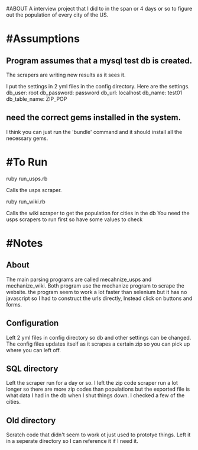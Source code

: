 #ABOUT
A interview project that I did to in the span or 4 days or so to figure out the population of
every city of the US.




#Assumptions
============
## Program assumes that a mysql test db is created. 
The scrapers are writing new results as it sees it.

I put the settings in 2 yml files in the config directory. Here are the settings.
db_user: root
db_password: password
db_url: localhost
db_name: test01
db_table_name: ZIP_POP

## need the correct gems installed in the system. 
I think you can just run the 'bundle' command and it should install all the necessary gems.




#To Run
============
ruby run_usps.rb

Calls the usps scraper.



ruby run_wiki.rb

Calls the wiki scraper to get the population for cities in the db
You need the usps scrapers to run first so have some values to check 




#Notes
===========

## About
The main parsing programs are called mecahnize_usps and mechanize_wiki.
Both program use the mechanize program to scrape the website.
the program seem to work a lot faster than selenium but it has no javascript so
I had to construct the urls directly, Instead click on buttons and forms.

## Configuration
Left 2 yml files in config directory so db and other settings can be changed.
The config files updates itself as it scrapes a certain zip so you can pick
up where you can left off.

## SQL directory
Left the scraper run for a day or so. I left the zip code scraper run a lot longer
so there are more zip codes than populations but the exported file is what data
I had in the db when I shut things down. I checked a few of the cities.

## Old directory
Scratch code that didn't seem to work ot just used to prototye things. Left it in a
seperate directory so I can reference it if I need it.